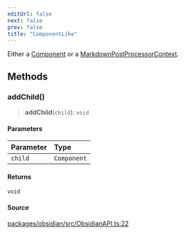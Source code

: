 ```yaml
---
editUrl: false
next: false
prev: false
title: "ComponentLike"
---
```


Either a [Component](https://docs.obsidian.md/Reference/TypeScript+API/Component) or a [MarkdownPostProcessorContext](https://docs.obsidian.md/Reference/TypeScript+API/MarkdownPostProcessorContext).

## Methods

### addChild()

> **addChild**(`child`): `void`

#### Parameters

| Parameter | Type |
| :------ | :------ |
| `child` | `Component` |

#### Returns

`void`

#### Source

[packages/obsidian/src/ObsidianAPI.ts:22](https://github.com/mProjectsCode/obsidian-meta-bind-plugin/blob/f9023ae676220bedb04ba32015467653a5c722bf/packages/obsidian/src/ObsidianAPI.ts#L22)

